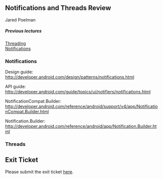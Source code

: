 ## Notifications and Threads Review
Jared Poelman  

##### Previous lectures  
[Threading](https://github.com/accesscode-2-1/unit-2/blob/master/lessons/10_Threads.md)  
[Notifications](https://github.com/accesscode-2-1/unit-2/blob/master/lessons/11_Notifications.md)  

### Notifications

Design guide:
http://developer.android.com/design/patterns/notifications.html

API guide:
http://developer.android.com/guide/topics/ui/notifiers/notifications.html

NotificationCompat.Builder:
http://developer.android.com/reference/android/support/v4/app/NotificationCompat.Builder.html

Notification.Builder:
http://developer.android.com/reference/android/app/Notification.Builder.html

### Threads

## Exit Ticket  
Please submit the exit ticket [here](https://docs.google.com/forms/d/1YlBu5qmGigbq5AdfiU4x-E7JVoDShq4lSacoetuu5ZA/viewform).  
